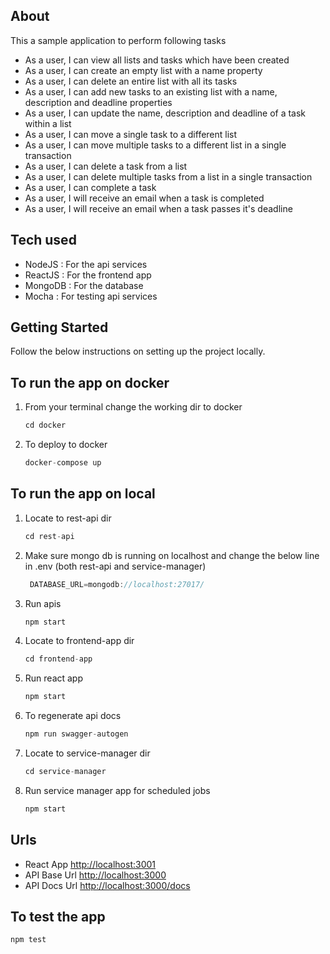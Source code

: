## About

This a sample application to perform following tasks

* As a user, I can view all lists and tasks which have been created
* As a user, I can create an empty list with a name property
* As a user, I can delete an entire list with all its tasks
* As a user, I can add new tasks to an existing list with a name, description and deadline properties
* As a user, I can update the name, description and deadline of a task within a list
* As a user, I can move a single task to a different list
* As a user, I can move multiple tasks to a different list in a single transaction
* As a user, I can delete a task from a list
* As a user, I can delete multiple tasks from a list in a single transaction
* As a user, I can complete a task
* As a user, I will receive an email when a task is completed
* As a user, I will receive an email when a task passes it's deadline

## Tech used

* NodeJS : For the api services
* ReactJS : For the frontend app
* MongoDB : For the database
* Mocha : For testing api services

## Getting Started

Follow the below instructions on setting up the project locally.

## To run the app on docker

1. From your terminal change the working dir to docker
   ```js
   cd docker
   ```
2. To deploy to docker
   ```js
   docker-compose up
   ```

## To run the app on local

1. Locate to rest-api dir
   ```js
   cd rest-api
   ```
2. Make sure mongo db is running on localhost and change the below line in .env (both rest-api and service-manager)
   ```js
    DATABASE_URL=mongodb://localhost:27017/
   ```
3. Run apis
   ```js
   npm start
   ```
4. Locate to frontend-app dir
   ```js
   cd frontend-app
   ```
5. Run react app
   ```js
   npm start
   ```
6. To regenerate api docs
   ```js
   npm run swagger-autogen
   ```
7. Locate to service-manager dir
   ```js
   cd service-manager
   ```
8. Run service manager app for scheduled jobs
   ```js
   npm start
   ```

## Urls

* React App [http://localhost:3001](http://localhost:3001)
* API Base Url [http://localhost:3000](http://localhost:3000)
* API Docs Url [http://localhost:3000/docs](http://localhost:3000/docs)

## To test the app

   ```js
   npm test
   ```